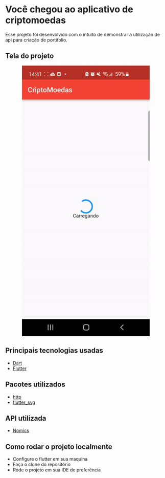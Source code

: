 # Você chegou ao aplicativo de criptomoedas
Esse projeto foi desenvolvido com o intuito de demonstrar a utilização de api para criação de portifolio.

## Tela do projeto

<p align="center">
  <img width="400" src="cripto/lib/images/ezgif.com-gif-maker.gif">
</p>

## Principais tecnologias usadas

* [Dart](https://dart.dev/)
* [Flutter](https://docs.flutter.dev/)

## Pacotes utilizados

* [http](https://pub.dev/packages/http)
* [flutter_svg](https://pub.dev/packages/flutter_svg)

## API utilizada

* [Nomics](https://nomics.com/docs)

## Como rodar o projeto localmente

* Configure o flutter em sua maquina
* Faça o clone do repositório
* Rode o projeto em sua IDE de preferência
